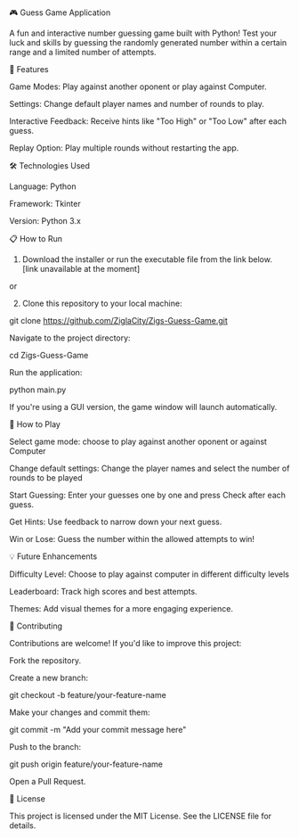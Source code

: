 🎮 Guess Game Application

A fun and interactive number guessing game built with Python! Test your luck and skills by guessing the randomly generated number within a certain range and a limited number of attempts.


🚀 Features

Game Modes: Play against another oponent or play against Computer.

Settings: Change default player names and number of rounds to play.

Interactive Feedback: Receive hints like "Too High" or "Too Low" after each guess.

Replay Option: Play multiple rounds without restarting the app.


🛠️ Technologies Used

Language: Python

Framework: Tkinter

Version: Python 3.x


📋 How to Run

1. Download the installer or run the executable file from the link below.
[link unavailable at the moment]

or

2. Clone this repository to your local machine:

git clone https://github.com/ZiglaCity/Zigs-Guess-Game.git

Navigate to the project directory:

cd Zigs-Guess-Game

Run the application:

python main.py

If you're using a GUI version, the game window will launch automatically.

🎯 How to Play

Select game mode: choose to play against another oponent or against Computer

Change default settings: Change the player names and select the number of rounds to be played

Start Guessing: Enter your guesses one by one and press Check after each guess.

Get Hints: Use feedback to narrow down your next guess.

Win or Lose: Guess the number within the allowed attempts to win!


💡 Future Enhancements

Difficulty Level: Choose to play against computer in different difficulty levels

Leaderboard: Track high scores and best attempts.

Themes: Add visual themes for a more engaging experience.


🤝 Contributing

Contributions are welcome! If you'd like to improve this project:

Fork the repository.

Create a new branch:

git checkout -b feature/your-feature-name

Make your changes and commit them:

git commit -m "Add your commit message here"

Push to the branch:

git push origin feature/your-feature-name

Open a Pull Request.

📝 License

This project is licensed under the MIT License. See the LICENSE file for details.
